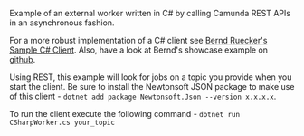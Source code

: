 Example of an external worker written in C# by calling Camunda REST APIs in an asynchronous fashion. 

For a more robust implementation of a C# client see <a href="https://www.nuget.org/packages/BerndRuecker.Sample.CamundaClient/" target="_blank">Bernd Ruecker's Sample C# Client</a>. Also, have a look at Bernd's showcase example on <a href="https://github.com/berndruecker/camunda-csharp-showcase" target="_blank">github</a>. 

Using REST, this example will look for jobs on a topic you provide when you start the client. Be sure to install the Newtonsoft JSON package to make use of this client - `dotnet add package Newtonsoft.Json --version x.x.x.x`. 

To run the client execute the following command - `dotnet run CSharpWorker.cs your_topic`

